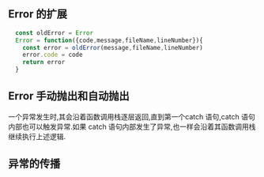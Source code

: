 ## Error 的扩展
```js
  const oldError = Error
  Error = function({code,message,fileName,lineNumber}){
    const error = oldError(message,fileName,lineNumber)
    error.code = code
    return error
  }
```

## Error 手动抛出和自动抛出
  一个异常发生时,其会沿着函数调用栈逐层返回,直到第一个catch 语句,catch 语句内部也可以触发异常.如果 catch 语句内部发生了异常,也一样会沿着其函数调用栈继续执行上述逻辑.

## 异常的传播

